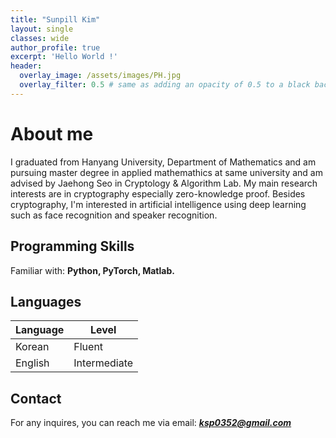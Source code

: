 ```yaml
---
title: "Sunpill Kim"
layout: single
classes: wide
author_profile: true
excerpt: 'Hello World !'
header:
  overlay_image: /assets/images/PH.jpg
  overlay_filter: 0.5 # same as adding an opacity of 0.5 to a black background
---
```


# About me

I graduated from Hanyang University, Department of Mathematics and am pursuing master degree in applied mathemathics at same university and am advised by Jaehong Seo in Cryptology & Algorithm Lab. My main research interests are in cryptography especially zero-knowledge proof. Besides cryptography, I'm interested in artificial intelligence using deep learning such as face recognition and speaker recognition.

## Programming Skills

Familiar with: **Python, PyTorch, Matlab.**

## Languages

| Language | Level  |
|----------|--------|
| Korean   | Fluent |
| English  | Intermediate |

## Contact

For any inquires, you can reach me via email: **_[ksp0352@gmail.com](mailto:ksp0352@gmail.com)_**